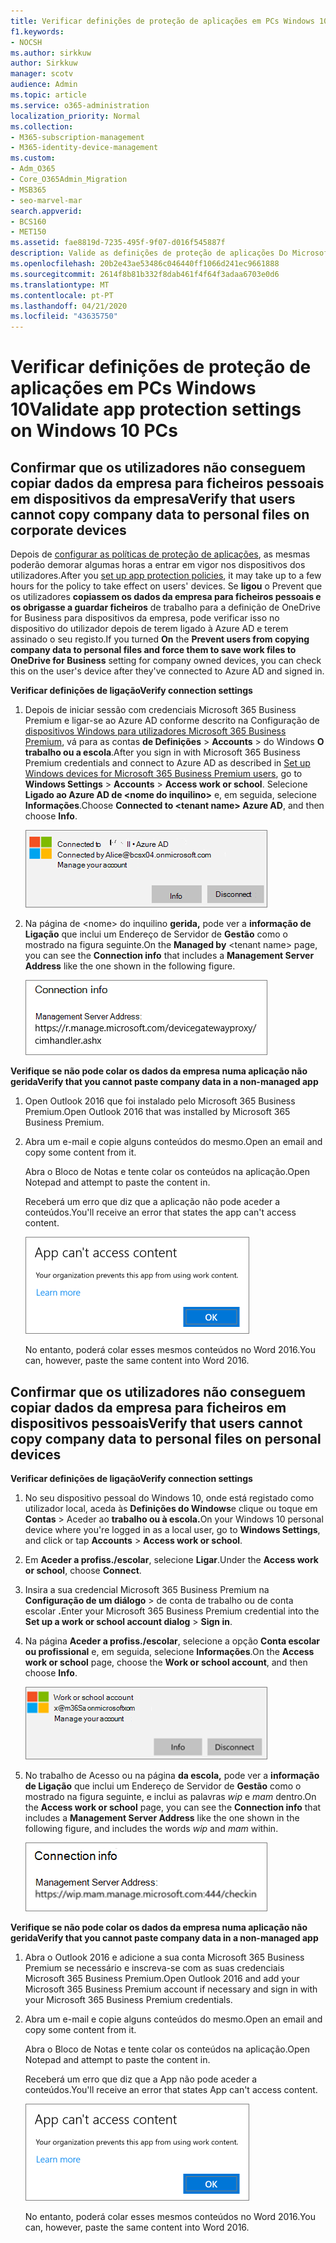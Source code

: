 ```yaml
---
title: Verificar definições de proteção de aplicações em PCs Windows 10
f1.keywords:
- NOCSH
ms.author: sirkkuw
author: Sirkkuw
manager: scotv
audience: Admin
ms.topic: article
ms.service: o365-administration
localization_priority: Normal
ms.collection:
- M365-subscription-management
- M365-identity-device-management
ms.custom:
- Adm_O365
- Core_O365Admin_Migration
- MSB365
- seo-marvel-mar
search.appverid:
- BCS160
- MET150
ms.assetid: fae8819d-7235-495f-9f07-d016f545887f
description: Valide as definições de proteção de aplicações Do Microsoft 365 Business Premium em dispositivos Windows 10 e verifique que os utilizadores não podem copiar dados da empresa para ficheiros pessoais ou aplicações não geridas.
ms.openlocfilehash: 20b2e43ae53486c046440ff1066d241ec9661888
ms.sourcegitcommit: 2614f8b81b332f8dab461f4f64f3adaa6703e0d6
ms.translationtype: MT
ms.contentlocale: pt-PT
ms.lasthandoff: 04/21/2020
ms.locfileid: "43635750"
---
```

# <a name="validate-app-protection-settings-on-windows-10-pcs"></a><span data-ttu-id="9e70d-103">Verificar definições de proteção de aplicações em PCs Windows 10</span><span class="sxs-lookup"><span data-stu-id="9e70d-103">Validate app protection settings on Windows 10 PCs</span></span>

## <a name="verify-that-users-cannot-copy-company-data-to-personal-files-on-corporate-devices"></a><span data-ttu-id="9e70d-104">Confirmar que os utilizadores não conseguem copiar dados da empresa para ficheiros pessoais em dispositivos da empresa</span><span class="sxs-lookup"><span data-stu-id="9e70d-104">Verify that users cannot copy company data to personal files on corporate devices</span></span>

<span data-ttu-id="9e70d-105">Depois de [configurar as políticas de proteção de aplicações](protection-settings-for-windows-10-devices.md), as mesmas poderão demorar algumas horas a entrar em vigor nos dispositivos dos utilizadores.</span><span class="sxs-lookup"><span data-stu-id="9e70d-105">After you [set up app protection policies](protection-settings-for-windows-10-devices.md), it may take up to a few hours for the policy to take effect on users' devices.</span></span> <span data-ttu-id="9e70d-106">Se **ligou** o Prevent que os utilizadores **copiassem os dados da empresa para ficheiros pessoais e os obrigasse a guardar ficheiros** de trabalho para a definição de OneDrive for Business para dispositivos da empresa, pode verificar isso no dispositivo do utilizador depois de terem ligado à Azure AD e terem assinado o seu registo.</span><span class="sxs-lookup"><span data-stu-id="9e70d-106">If you turned **On** the **Prevent users from copying company data to personal files and force them to save work files to OneDrive for Business** setting for company owned devices, you can check this on the user's device after they've connected to Azure AD and signed in.</span></span> 
  
 <span data-ttu-id="9e70d-107">**Verificar definições de ligação**</span><span class="sxs-lookup"><span data-stu-id="9e70d-107">**Verify connection settings**</span></span>
  
1. <span data-ttu-id="9e70d-108">Depois de iniciar sessão com credenciais Microsoft 365 Business Premium e ligar-se ao Azure AD conforme descrito na Configuração de [dispositivos Windows para utilizadores Microsoft 365 Business Premium](set-up-windows-devices.md), vá para as contas **de Definições** \> **Accounts** \> do Windows **O trabalho ou a escola**.</span><span class="sxs-lookup"><span data-stu-id="9e70d-108">After you sign in with Microsoft 365 Business Premium credentials and connect to Azure AD as described in [Set up Windows devices for Microsoft 365 Business Premium users](set-up-windows-devices.md), go to **Windows Settings** \> **Accounts** \> **Access work or school**.</span></span> <span data-ttu-id="9e70d-109">Selecione **Ligado ao Azure AD de \<nome do inquilino\>** e, em seguida, selecione **Informações**.</span><span class="sxs-lookup"><span data-stu-id="9e70d-109">Choose **Connected to \<tenant name\> Azure AD**, and then choose **Info**.</span></span>
    
    ![Click or tap Info on the Connected to Azure AD dialog.](../media/a36ede2b-d1a0-4d4e-8ea7-af39b4b63890.png)
  
2. <span data-ttu-id="9e70d-111">Na página de \<nome\> do inquilino **gerida,** pode ver a **informação de Ligação** que inclui um Endereço de Servidor de **Gestão** como o mostrado na figura seguinte.</span><span class="sxs-lookup"><span data-stu-id="9e70d-111">On the **Managed by** \<tenant name\> page, you can see the **Connection info** that includes a **Management Server Address** like the one shown in the following figure.</span></span> 
    
    ![Managed by page shows connection info of the device manager URL.](../media/47515a8e-2d0c-4bea-99f0-6b2545b88a11.png)
  
 <span data-ttu-id="9e70d-113">**Verifique se não pode colar os dados da empresa numa aplicação não gerida**</span><span class="sxs-lookup"><span data-stu-id="9e70d-113">**Verify that you cannot paste company data in a non-managed app**</span></span>
  
1. <span data-ttu-id="9e70d-114">Open Outlook 2016 que foi instalado pelo Microsoft 365 Business Premium.</span><span class="sxs-lookup"><span data-stu-id="9e70d-114">Open Outlook 2016 that was installed by Microsoft 365 Business Premium.</span></span>
    
2. <span data-ttu-id="9e70d-115">Abra um e-mail e copie alguns conteúdos do mesmo.</span><span class="sxs-lookup"><span data-stu-id="9e70d-115">Open an email and copy some content from it.</span></span>
    
    <span data-ttu-id="9e70d-116">Abra o Bloco de Notas e tente colar os conteúdos na aplicação.</span><span class="sxs-lookup"><span data-stu-id="9e70d-116">Open Notepad and attempt to paste the content in.</span></span>
    
    <span data-ttu-id="9e70d-117">Receberá um erro que diz que a aplicação não pode aceder a conteúdos.</span><span class="sxs-lookup"><span data-stu-id="9e70d-117">You'll receive an error that states the app can't access content.</span></span>
    
    ![A dialog that states app can't access content when you paste into an unmanaged app.](../media/5e82b154-cf2f-43c8-ae80-b45d8ad80e56.png)
  
    <span data-ttu-id="9e70d-119">No entanto, poderá colar esses mesmos conteúdos no Word 2016.</span><span class="sxs-lookup"><span data-stu-id="9e70d-119">You can, however, paste the same content into Word 2016.</span></span>
    
## <a name="verify-that-users-cannot-copy-company-data-to-personal-files-on-personal-devices"></a><span data-ttu-id="9e70d-120">Confirmar que os utilizadores não conseguem copiar dados da empresa para ficheiros em dispositivos pessoais</span><span class="sxs-lookup"><span data-stu-id="9e70d-120">Verify that users cannot copy company data to personal files on personal devices</span></span>

 <span data-ttu-id="9e70d-121">**Verificar definições de ligação**</span><span class="sxs-lookup"><span data-stu-id="9e70d-121">**Verify connection settings**</span></span>
  
1. <span data-ttu-id="9e70d-122">No seu dispositivo pessoal do Windows 10, onde está registado como utilizador local, aceda às **Definições do Windows**e clique ou toque em **Contas** \> Aceder ao **trabalho ou à escola.**</span><span class="sxs-lookup"><span data-stu-id="9e70d-122">On your Windows 10 personal device where you're logged in as a local user, go to **Windows Settings**, and click or tap **Accounts** \> **Access work or school**.</span></span>
    
2. <span data-ttu-id="9e70d-123">Em **Aceder a profiss./escolar**, selecione **Ligar**.</span><span class="sxs-lookup"><span data-stu-id="9e70d-123">Under the **Access work or school**, choose **Connect**.</span></span>
    
3. <span data-ttu-id="9e70d-124">Insira a sua credencial Microsoft 365 Business Premium na **Configuração de um diálogo** \> de conta de trabalho ou de conta escolar **.**</span><span class="sxs-lookup"><span data-stu-id="9e70d-124">Enter your Microsoft 365 Business Premium credential into the **Set up a work or school account dialog** \> **Sign in**.</span></span>
    
4. <span data-ttu-id="9e70d-125">Na página **Aceder a profiss./escolar**, selecione a opção **Conta escolar ou profissional** e, em seguida, selecione **Informações**.</span><span class="sxs-lookup"><span data-stu-id="9e70d-125">On the **Access work or school** page, choose the **Work or school account**, and then choose **Info**.</span></span>
    
    ![Clique ou toque em Informações sobre o diálogo de conta de trabalho ou escola.](../media/63bd8b32-cb32-4afa-8ce0-6070ac403abc.png)
  
5. <span data-ttu-id="9e70d-127">No trabalho de Acesso ou na página **da escola,** pode ver a **informação de Ligação** que inclui um Endereço de Servidor de **Gestão** como o mostrado na figura seguinte, e inclui as palavras *wip* e *mam* dentro.</span><span class="sxs-lookup"><span data-stu-id="9e70d-127">On the **Access work or school** page, you can see the **Connection info** that includes a **Management Server Address** like the one shown in the following figure, and includes the words  *wip*  and  *mam*  within.</span></span> 
    
    ![Managed by page shows connection info URL that includes the words mam and wpi.](../media/abd4eaf4-44fa-4538-a3e8-1e0d331dfe1e.png)
  
 <span data-ttu-id="9e70d-129">**Verifique se não pode colar os dados da empresa numa aplicação não gerida**</span><span class="sxs-lookup"><span data-stu-id="9e70d-129">**Verify that you cannot paste company data in a non-managed app**</span></span>
  
1. <span data-ttu-id="9e70d-130">Abra o Outlook 2016 e adicione a sua conta Microsoft 365 Business Premium se necessário e inscreva-se com as suas credenciais Microsoft 365 Business Premium.</span><span class="sxs-lookup"><span data-stu-id="9e70d-130">Open Outlook 2016 and add your Microsoft 365 Business Premium account if necessary and sign in with your Microsoft 365 Business Premium credentials.</span></span>
    
2. <span data-ttu-id="9e70d-131">Abra um e-mail e copie alguns conteúdos do mesmo.</span><span class="sxs-lookup"><span data-stu-id="9e70d-131">Open an email and copy some content from it.</span></span>
    
    <span data-ttu-id="9e70d-132">Abra o Bloco de Notas e tente colar os conteúdos na aplicação.</span><span class="sxs-lookup"><span data-stu-id="9e70d-132">Open Notepad and attempt to paste the content in.</span></span>
    
    <span data-ttu-id="9e70d-133">Receberá um erro que diz que a App não pode aceder a conteúdos.</span><span class="sxs-lookup"><span data-stu-id="9e70d-133">You'll receive an error that states App can't access content.</span></span>
    
    ![A dialog that states app can't access content when you paste into an unmanaged app.](../media/5e82b154-cf2f-43c8-ae80-b45d8ad80e56.png)
  
    <span data-ttu-id="9e70d-135">No entanto, poderá colar esses mesmos conteúdos no Word 2016.</span><span class="sxs-lookup"><span data-stu-id="9e70d-135">You can, however, paste the same content into Word 2016.</span></span>
    

